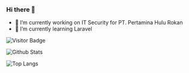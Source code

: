 ### Hi there 👋


- 🔭 I’m currently working on IT Security for PT. Pertamina Hulu Rokan
- 🌱 I’m currently learning Laravel

<!--
**hrace009/hrace009** is a ✨ _special_ ✨ repository because its `README.md` (this file) appears on your GitHub profile.

Here are some ideas to get you started:

- 🔭 I’m currently working on ...
- 🌱 I’m currently learning ...
- 👯 I’m looking to collaborate on ...
- 🤔 I’m looking for help with ...
- 💬 Ask me about ...
- 📫 How to reach me: ...
- 😄 Pronouns: ...
- ⚡ Fun fact: ...
-->

![Visitor Badge](https://visitor-badge.laobi.icu/badge?page_id=hrace009.hrace009)

![Github Stats](https://github-readme-stats.vercel.app/api?username=hrace009&count_private=true&show_icons=true&include_all_commits=true&theme=cobalt)

![Top Langs](https://github-readme-stats.vercel.app/api/top-langs/?username=hrace009&layout=default&theme=cobalt)
